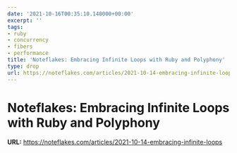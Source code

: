 ```yaml
---
date: '2021-10-16T00:35:10.140000+00:00'
excerpt: ''
tags:
- ruby
- concurrency
- fibers
- performance
title: 'Noteflakes: Embracing Infinite Loops with Ruby and Polyphony'
type: drop
url: https://noteflakes.com/articles/2021-10-14-embracing-infinite-loops
---
```


# Noteflakes: Embracing Infinite Loops with Ruby and Polyphony

**URL:** https://noteflakes.com/articles/2021-10-14-embracing-infinite-loops
